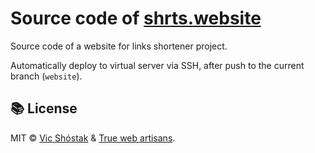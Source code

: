 # Source code of [shrts.website](https://shrts.website/)

Source code of a website for links shortener project.

Automatically deploy to virtual server via SSH, after push to the current branch (`website`).

## 📚 License

MIT &copy; [Vic Shóstak](https://github.com/koddr) & [True web artisans](https://1wa.co/).
